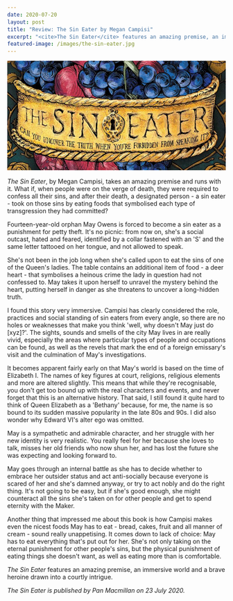 ```yaml
---
date: 2020-07-20
layout: post
title: "Review: The Sin Eater by Megan Campisi"
excerpt: "<cite>The Sin Eater</cite> features an amazing premise, an immersive world and a brave heroine drawn into a courtly intrigue."
featured-image: /images/the-sin-eater.jpg
---
```


![The Sin Eater](/images/the-sin-eater.jpg)

<cite>The Sin Eater</cite>, by Megan Campisi, takes an amazing premise and runs with it. What if, when people were on the verge of death, they were required to confess all their sins, and after their death, a designated person - a sin eater - took on those sins by eating foods that symbolised each type of transgression they had committed?

Fourteen-year-old orphan May Owens is forced to become a sin eater as a punishment for petty theft. It's no picnic: from now on, she's a social outcast, hated and feared, identified by a collar fastened with an 'S' and the same letter tattooed on her tongue, and not allowed to speak.

She's not been in the job long when she's called upon to eat the sins of one of the Queen's ladies. The table contains an additional item of food - a deer heart - that symbolises a heinous crime the lady in question had not confessed to. May takes it upon herself to unravel the mystery behind the heart, putting herself in danger as she threatens to uncover a long-hidden truth.

I found this story very immersive. Campisi has clearly considered the role, practices and social standing of sin eaters from every angle, so there are no holes or weaknesses that make you think 'well, why doesn't May just do [xyz]?'. The sights, sounds and smells of the city May lives in are really vivid, especially the areas where particular types of people and occupations can be found, as well as the revels that mark the end of a foreign emissary's visit and the culmination of May's investigations.

It becomes apparent fairly early on that May's world is based on the time of Elizabeth I. The names of key figures at court, religions, religious elements and more are altered slightly. This means that while they're recognisable, you don't get too bound up with the real characters and events, and never forget that this is an alternative history. That said, I still found it quite hard to think of Queen Elizabeth as a 'Bethany' because, for me, the name is so bound to its sudden massive popularity in the late 80s and 90s. I did also wonder why Edward VI's alter ego was omitted.

May is a sympathetic and admirable character, and her struggle with her new identity is very realistic. You really feel for her because she loves to talk, misses her old friends who now shun her, and has lost the future she was expecting and looking forward to.

May goes through an internal battle as she has to decide whether to embrace her outsider status and act anti-socially because everyone is scared of her and she's damned anyway, or try to act nobly and do the right thing. It's not going to be easy, but if she's good enough, she might counteract all the sins she's taken on for other people and get to spend eternity with the Maker.

Another thing that impressed me about this book is how Campisi makes even the nicest foods May has to eat - bread, cakes, fruit and all manner of cream - sound really unappetising. It comes down to lack of choice: May has to eat everything that's put out for her. She's not only taking on the eternal punishment for other people's sins, but the physical punishment of eating things she doesn't want, as well as eating more than is comfortable.

<cite>The Sin Eater</cite> features an amazing premise, an immersive world and a brave heroine drawn into a courtly intrigue.

*<cite>The Sin Eater</cite> is published by Pan Macmillan on 23 July 2020.*
